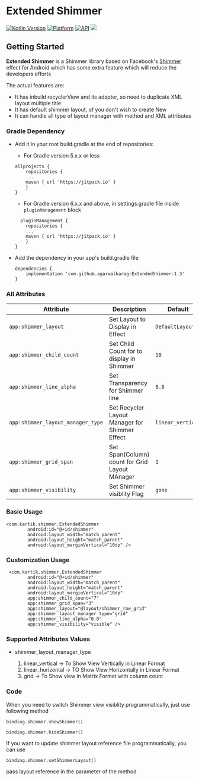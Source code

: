 
# Extended Shimmer

[![Kotlin Version](https://img.shields.io/badge/Kotlin-v1.5.21-blue.svg)](https://kotlinlang.org)  [![Platform](https://img.shields.io/badge/Platform-Android-green.svg?style=flat)](https://www.android.com/) [![API](https://img.shields.io/badge/API-23%2B-brightgreen.svg?style=flat)](https://android-arsenal.com/api?level=19) [![](https://jitpack.io/v/agarwalkarag/ExtendedShimmer.svg)](https://jitpack.io/#agarwalkarag/ExtendedShimmer)


Getting Started
------------------------
**Extended Shimmer** is a Shimmer library based on Facebook's [Shimmer](https://github.com/facebook/shimmer-android) effect for Android  which has some extra feature which will reduce the developers efforts

The actual features are:

 * It has inbuild recyclerView and its adapter, so need to duplicate XML layout multiple title
 * It has  default shimmer layout, of you don't wish to create New
 * It can handle all type of layout manager with method and XML attributes

### Gradle Dependency
* Add it in your root build.gradle at the end of repositories:

    - For Gradle version 5.x.x or less
    ```
    allprojects {
        repositories {
        ...
        maven { url 'https://jitpack.io' }
        }
    }
    ```
    - For Gradle version 6.x.x and above, in settings.gradle file inside `pluginManagement` block
    ```
      pluginManagement {
        repositories {
        ...
        maven { url 'https://jitpack.io' }
        }
    }
    ```

* Add the dependency in your app's build.gradle file

	```
	dependencies {
		implementation 'com.github.agarwalkarag:ExtendedShimmer:1.3'
	}
	```

### All Attributes

| Attribute | Description | Default |
| --- | --- | --- |
| `app:shimmer_layout` | Set Layout to Display in Effect | `DefaultLayout` |
| `app:shimmer_child_count` | Set Child Count for to display in Shimmer | `10` |
| `app:shimmer_line_alpha` | Set Transparency for Shimmer line | `0.6` |
| `app:shimmer_layout_manager_type` | Set Recycler Layout Manager for Shimmer Effect | `linear_vertical` |
| `app:shimmer_grid_span` | Set Span(Column) count for Grid Layout MAnager | `1` |
| `app:shimmer_visibility` | Set Shimmer visiblity Flag  | `gone` |


### Basic Usage

```
<com.kartik.shimmer.ExtendedShimmer
        android:id="@+id/shimmer"
        android:layout_width="match_parent"
        android:layout_height="match_parent"
        android:layout_marginVertical="10dp" />

```


### Customization Usage

```
 <com.kartik.shimmer.ExtendedShimmer
        android:id="@+id/shimmer"
        android:layout_width="match_parent"
        android:layout_height="match_parent"
        android:layout_marginVertical="10dp"
        app:shimmer_child_count="7"
        app:shimmer_grid_span="3"
        app:shimmer_layout="@layout/shimmer_row_grid"
        app:shimmer_layout_manager_type="grid"
        app:shimmer_line_alpha="0.8"
        app:shimmer_visibility="visible" />

```

### Supported Attributes Values

* shimmer_layout_manager_type

  1. linear_vertical  -> To Show View Vertically in Linear Format
  2. linear_horizontal ->  TO Show View Horizontally in Linear Format
  3. grid -> To Show view in Matrix Format with column count


  
### Code

 When you need to switch Shimmer view visiblity programmatically, just use following method

```binding.shimmer.showShimmer()```

```binding.shimmer.hideShimmer()```

 If you want to update shimmer layout reference file programmatically, you can use 

```binding.shimmer.setShimmerLayout()```

 pass layout reference in the parameter of the method
